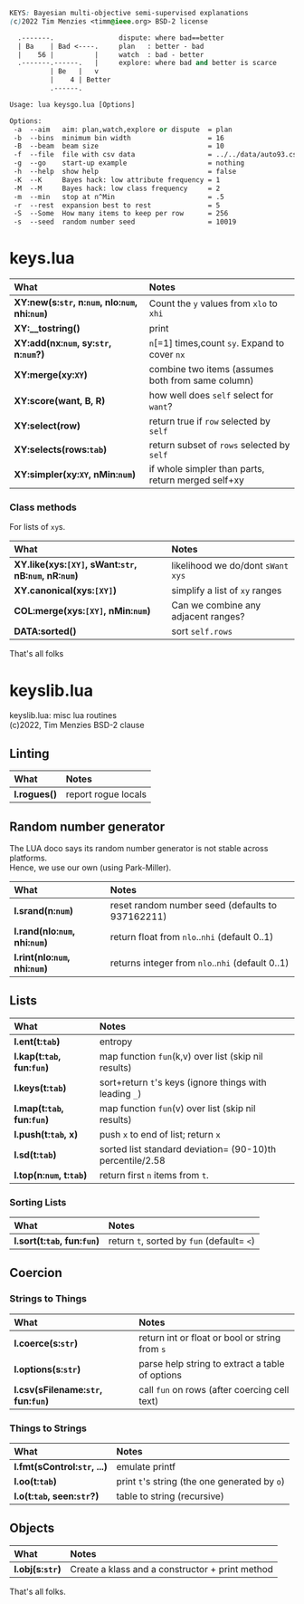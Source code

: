 
```css
KEYS: Bayesian multi-objective semi-supervised explanations
(c)2022 Tim Menzies <timm@ieee.org> BSD-2 license

  .-------.                dispute: where bad==better
  | Ba    | Bad <----.     plan   : better - bad
  |    56 |          |     watch  : bad - better
  .-------.------.   |     explore: where bad and better is scarce
          | Be   |   v  
          |    4 | Better
          .------.

Usage: lua keysgo.lua [Options]

Options:
 -a  --aim   aim: plan,watch,explore or dispute  = plan
 -b  --bins  minimum bin width                   = 16
 -B  --beam  beam size                           = 10
 -f  --file  file with csv data                  = ../../data/auto93.csv
 -g  --go    start-up example                    = nothing
 -h  --help  show help                           = false
 -K  --K     Bayes hack: low attribute frequency = 1
 -M  --M     Bayes hack: low class frequency     = 2
 -m  --min   stop at n^Min                       = .5
 -r  --rest  expansion best to rest              = 5
 -S  --Some  How many items to keep per row      = 256
 -s  --seed  random number seed                  = 10019
```


#	keys.lua	


| What | Notes |
|:---|:---|
| <b>XY:new(s:`str`, n:`num`, nlo:`num`, nhi:`num`)</b> |  Count the `y` values from `xlo` to `xhi` |
| <b>XY:__tostring()</b> |  print |
| <b>XY:add(nx:`num`, sy:`str`,   n:`num`?)</b> |  `n`[=1] times,count `sy`. Expand to cover `nx`  |
| <b>XY:merge(xy:`XY`)</b> |  combine two items (assumes both from same column) |
| <b>XY:score(want, B, R)</b> |  how well does `self` select for `want`? |
| <b>XY:select(row)</b> |  return true if `row` selected by `self` |
| <b>XY:selects(rows:`tab`)</b> |  return subset of `rows` selected by `self` |
| <b>XY:simpler(xy:`XY`, nMin:`num`)</b> |  if whole simpler than parts, return merged self+xy |


### Class methods 	
For lists of `xy`s.	

| What | Notes |
|:---|:---|
| <b>XY.like(xys:`[XY]`, sWant:`str`, nB:`num`, nR:`num`)</b> |  likelihood we do/dont `sWant` `xys` |
| <b>XY.canonical(xys:`[XY]`)</b> |  simplify a list of `xy` ranges |
| <b>COL:merge(xys:`[XY]`,  nMin:`num`)</b> |  Can we combine any adjacent ranges? |
| <b>DATA:sorted()</b> |  sort `self.rows` |


That's all folks	

#	keyslib.lua	

keyslib.lua: misc lua routines	
(c)2022, Tim Menzies BSD-2 clause	
## Linting	

| What | Notes |
|:---|:---|
| <b>l.rogues()</b> |  report rogue locals |


## Random number generator	
The LUA doco says its random number generator is not stable across platforms.	
Hence, we use our own (using Park-Miller).	

| What | Notes |
|:---|:---|
| <b>l.srand(n:`num`)</b> |  reset random number seed (defaults to 937162211)  |
| <b>l.rand(nlo:`num`, nhi:`num`)</b> |  return float from `nlo`..`nhi` (default 0..1) |
| <b>l.rint(nlo:`num`, nhi:`num`)</b> |  returns integer from `nlo`..`nhi` (default 0..1) |


## Lists	

| What | Notes |
|:---|:---|
| <b>l.ent(t:`tab`)</b> |  entropy |
| <b>l.kap(t:`tab`,  fun:`fun`)</b> |  map function `fun`(k,v) over list (skip nil results)  |
| <b>l.keys(t:`tab`)</b> |  sort+return `t`'s keys (ignore things with leading `_`) |
| <b>l.map(t:`tab`,  fun:`fun`)</b> |  map function `fun`(v) over list (skip nil results)  |
| <b>l.push(t:`tab`,  x)</b> |  push `x` to end of list; return `x`  |
| <b>l.sd(t:`tab`)</b> |  sorted list standard deviation= (90-10)th percentile/2.58 |
| <b>l.top(n:`num`, t:`tab`)</b> |  return first `n` items from `t`. |


### Sorting Lists	

| What | Notes |
|:---|:---|
| <b>l.sort(t:`tab`,  fun:`fun`)</b> |  return `t`,  sorted by `fun` (default= `<`) |


## Coercion	
### Strings to Things	

| What | Notes |
|:---|:---|
| <b>l.coerce(s:`str`)</b> |  return int or float or bool or string from `s` |
| <b>l.options(s:`str`)</b> |  parse help string to extract a table of options |
| <b>l.csv(sFilename:`str`, fun:`fun`)</b> |  call `fun` on rows (after coercing cell text) |


### Things to Strings	

| What | Notes |
|:---|:---|
| <b>l.fmt(sControl:`str`, ...)</b> |  emulate printf |
| <b>l.oo(t:`tab`)</b> |  print `t`'s string (the one generated by `o`) |
| <b>l.o(t:`tab`,   seen:`str`?)</b> |  table to string (recursive) |


## Objects	

| What | Notes |
|:---|:---|
| <b>l.obj(s:`str`)</b> |  Create a klass and a constructor + print method |


That's all folks.	
